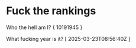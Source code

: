 # Fuck the rankings

Who the hell am I?
{ 10191945 }

What fucking year is it?
[ 2025-03-23T08:56:40Z ]
